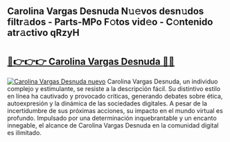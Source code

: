 ## Carolina Vargas Desnuda N𝚞𝚎vos desn𝚞dos filtr𝚊dos - Parts-MPo F𝚘tos vid𝚎o - C𝚘ntenido atr𝚊ctivo qRzyH

# <h2><a href="http://mb7jz19.tromn.icu/?c=Carolina+Vargas+Desnuda">🔗👉👉👉 Carolina Vargas Desnuda 🔗🔗</a></h2>

[![Carolina Vargas Desnuda nuevo](https://i.imgur.com/pEAQMta.gif)](http://mb7jz19.tromn.icu/?c=Carolina+Vargas+Desnuda)
Carolina Vargas Desnuda, un individuo complejo y estimulante, se resiste a la descripción fácil. Su distintivo estilo en línea ha cautivado y provocado críticas, generando debates sobre ética, autoexpresión y la dinámica de las sociedades digitales. A pesar de la incertidumbre de sus próximas acciones, su impacto en el mundo virtual es profundo. Impulsado por una determinación inquebrantable y un encanto innegable, el alcance de Carolina Vargas Desnuda en la comunidad digital es ilimitado.
